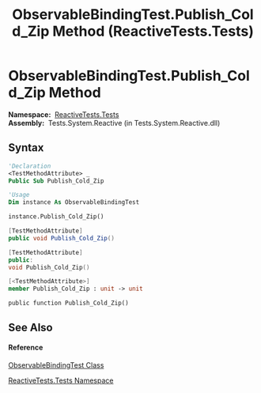 ﻿---
title: ObservableBindingTest.Publish_Cold_Zip Method  (ReactiveTests.Tests)
TOCTitle: Publish_Cold_Zip Method
ms:assetid: M:ReactiveTests.Tests.ObservableBindingTest.Publish_Cold_Zip
ms:mtpsurl: https://msdn.microsoft.com/en-us/library/reactivetests.tests.observablebindingtest.publish_cold_zip(v=VS.103)
ms:contentKeyID: 36619154
ms.date: 06/28/2011
mtps_version: v=VS.103
f1_keywords:
- ReactiveTests.Tests.ObservableBindingTest.Publish_Cold_Zip
dev_langs:
- CSharp
- JScript
- VB
- FSharp
- c++
---

# ObservableBindingTest.Publish\_Cold\_Zip Method

**Namespace:**  [ReactiveTests.Tests](hh289046\(v=vs.103\).md)  
**Assembly:**  Tests.System.Reactive (in Tests.System.Reactive.dll)

## Syntax

``` vb
'Declaration
<TestMethodAttribute> _
Public Sub Publish_Cold_Zip
```

``` vb
'Usage
Dim instance As ObservableBindingTest

instance.Publish_Cold_Zip()
```

``` csharp
[TestMethodAttribute]
public void Publish_Cold_Zip()
```

``` c++
[TestMethodAttribute]
public:
void Publish_Cold_Zip()
```

``` fsharp
[<TestMethodAttribute>]
member Publish_Cold_Zip : unit -> unit 
```

``` jscript
public function Publish_Cold_Zip()
```

## See Also

#### Reference

[ObservableBindingTest Class](hh303616\(v=vs.103\).md)

[ReactiveTests.Tests Namespace](hh289046\(v=vs.103\).md)

